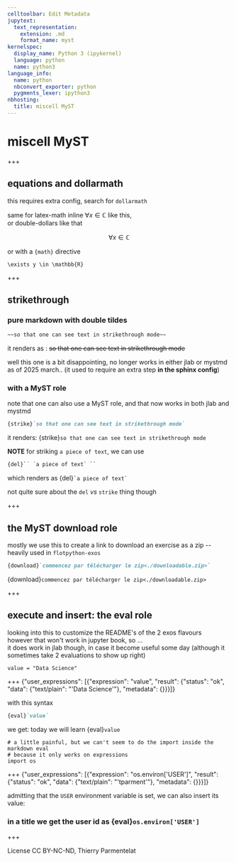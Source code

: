 ```yaml
---
celltoolbar: Edit Metadata
jupytext:
  text_representation:
    extension: .md
    format_name: myst
kernelspec:
  display_name: Python 3 (ipykernel)
  language: python
  name: python3
language_info:
  name: python
  nbconvert_exporter: python
  pygments_lexer: ipython3
nbhosting:
  title: miscell MyST
---
```


# miscell MyST

+++

## equations and dollarmath

this requires extra config, search for `dollarmath`

same for latex-math inline $\forall x\in \mathbb{C}$ like this,  
or double-dollars like that

$$
\forall x\in \mathbb{C}
$$

or with a `{math}` directive

```{math}
\exists y \in \mathbb{R}
```

+++

## strikethrough

### pure markdown with double tildes

```markdown
~~so that one can see text in strikethrough mode~~
```

it renders as : ~~so that one can see text in strikethrough mode~~

well this one is a bit disappointing, no longer works in either jlab or mystmd
as of 2025 march.. (it used to require  an extra step **in the sphinx config**)

### with a MyST role

note that one can also use a MyST role, and that now works in both jlab and mystmd

```markdown
{strike}`so that one can see text in strikethrough mode`
```

it renders: {strike}`so that one can see text in strikethrough mode`

**NOTE** for striking `a piece of text`, we can use

```markdown
{del}`` `a piece of text` ``
```

which renders as {del}`` `a piece of text` ``

not quite sure about the `del` *vs* `strike` thing though

+++

## the MyST download role

mostly we use this to create a link to download an exercise as a zip -- 
heavily used in `flotpython-exos`

```markdown
{download}`commencez par télécharger le zip<./downloadable.zip>`
```

{download}`commencez par télécharger le zip<./downloadable.zip>`

+++

## execute and insert: the eval role

looking into this to customize the README's of the 2 exos flavours  
however that won't work in jupyter book, so ...  
it does work in jlab though, in case it become useful some day (although it sometimes take 2 evaluations to show up right)

```{code-cell} ipython3
value = "Data Science"
```

+++ {"user_expressions": [{"expression": "value", "result": {"status": "ok", "data": {"text/plain": "'Data Science'"}, "metadata": {}}}]}

with this syntax
```markdown
{eval}`value`
```
we get: today we will learn {eval}`value`

```{code-cell} ipython3
# a little painful, but we can't seem to do the import inside the markdown eval
# because it only works on expressions 
import os
```

+++ {"user_expressions": [{"expression": "os.environ['USER']", "result": {"status": "ok", "data": {"text/plain": "'tparment'"}, "metadata": {}}}]}

admitting that the `USER` environment variable is set, we can also insert its value:

### in a title we get the user id as {eval}`os.environ['USER']`

+++

License CC BY-NC-ND, Thierry Parmentelat

